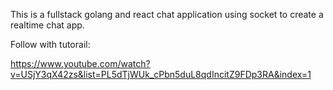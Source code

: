 This is a fullstack golang and react chat application using socket to create a realtime chat app.

Follow with tutorail:

https://www.youtube.com/watch?v=USjY3qX42zs&list=PL5dTjWUk_cPbn5duL8qdIncitZ9FDp3RA&index=1